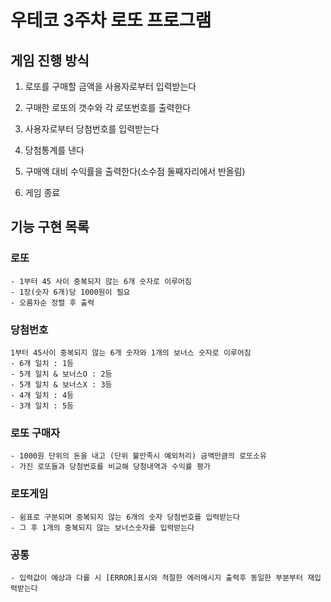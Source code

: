 # 우테코 3주차 로또 프로그램

## 게임 진행 방식

1. 로또를 구매할 금액을 사용자로부터 입력받는다


2. 구매한 로또의 갯수와 각 로또번호를 출력한다


3. 사용자로부터 당첨번호를 입력받는다


4. 당첨통계를 낸다


5. 구매액 대비 수익률을 출력한다(소수점 둘째자리에서 반올림)


6. 게임 종료


## 기능 구현 목록

### 로또
    - 1부터 45 사이 중복되지 않는 6개 숫자로 이루어짐
    - 1장(숫자 6개)당 1000원이 필요
    - 오름차순 정렬 후 출력

### 당첨번호
    1부터 45사이 중복되지 않는 6개 숫자와 1개의 보너스 숫자로 이루어짐
    - 6개 일치 : 1등
    - 5개 일치 & 보너스O : 2등
    - 5개 일치 & 보너스X : 3등
    - 4개 일치 : 4등
    - 3개 일치 : 5등


### 로또 구매자
    - 1000원 단위의 돈을 내고 (단위 불만족시 예외처리) 금액만큼의 로또소유
    - 가진 로또들과 당첨번호를 비교해 당첨내역과 수익률 평가

### 로또게임
    - 쉼표로 구분되며 중복되지 않는 6개의 숫자 당첨번호를 입력받는다
    - 그 후 1개의 중복되지 않는 보너스숫자를 입력받는다

### 공통
    - 입력값이 예상과 다를 시 [ERROR]표시와 적절한 에러메시지 출력후 동일한 부분부터 재입력받는다
